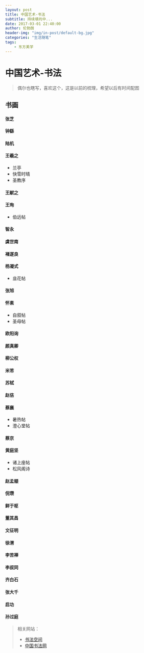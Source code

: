 ```yaml
---
layout: post
title: 中国艺术-书法
subtitle: 持续填坑中...
date: 2017-03-01 22:40:00
author: 伦勃朗
header-img: "img/in-post/default-bg.jpg"
categories: "生活随笔"
tags:
    - 东方美学
---
```


# 中国艺术-书法
> 偶尔也瞎写，喜欢这个，这是以前的梳理，希望以后有时间配图

## 书画


#### 张芝

#### 钟繇

#### 陆机<!-- more -->

#### 王羲之
- 兰亭
- 快雪时晴
- 圣教序

#### 王献之

#### 王珣
- 伯远帖

#### 智永
#### 虞世南
#### 褚遂良
#### 杨凝式
- 韭花帖

#### 张旭


#### 怀素
* 自叙帖
* 圣母帖

#### 欧阳询
#### 颜真卿
#### 柳公权

#### 米芾
#### 苏轼
#### 赵佶

#### 蔡襄
- 暑热帖
- 澄心堂帖

#### 蔡京

#### 黄庭坚
* 诸上座帖
* 松风阁诗

#### 赵孟頫
#### 倪瓒
#### 鲜于枢

#### 董其昌
#### 文征明
#### 徐渭

#### 李苦禅
#### 李叔同
#### 齐白石
#### 张大千
#### 启功

#### 孙过庭

> 相关网站：  
> - [书法空间](http://www.9610.com/)  
> - [中国书法网](http://www.9610.com/)

